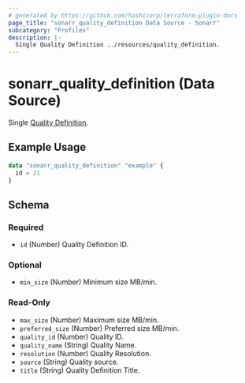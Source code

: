 ```yaml
---
# generated by https://github.com/hashicorp/terraform-plugin-docs
page_title: "sonarr_quality_definition Data Source - Sonarr"
subcategory: "Profiles"
description: |-
  Single Quality Definition ../resources/quality_definition.
---
```


# sonarr_quality_definition (Data Source)

<!-- subcategory:Profiles -->
Single [Quality Definition](../resources/quality_definition).

## Example Usage

```terraform
data "sonarr_quality_definition" "example" {
  id = 21
}
```

<!-- schema generated by tfplugindocs -->
## Schema

### Required

- `id` (Number) Quality Definition ID.

### Optional

- `min_size` (Number) Minimum size MB/min.

### Read-Only

- `max_size` (Number) Maximum size MB/min.
- `preferred_size` (Number) Preferred size MB/min.
- `quality_id` (Number) Quality ID.
- `quality_name` (String) Quality Name.
- `resolution` (Number) Quality Resolution.
- `source` (String) Quality source.
- `title` (String) Quality Definition Title.
